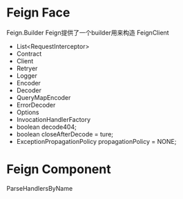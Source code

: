 # Feign Face
Feign.Builder
Feign提供了一个builder用来构造 FeignClient

* List\<RequestInterceptor>
* Contract
* Client
* Retryer
* Logger
* Encoder
* Decoder
* QueryMapEncoder
* ErrorDecoder
* Options
* InvocationHandlerFactory
* boolean decode404;
* boolean closeAfterDecode = ture;
* ExceptionPropagationPolicy propagationPolicy = NONE;

# Feign Component



ParseHandlersByName
